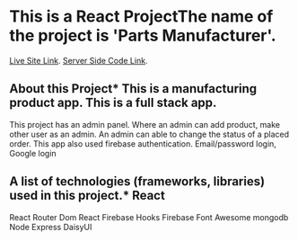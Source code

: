 
# This is a React ProjectThe name of the project is 'Parts Manufacturer'.
[Live Site Link](https://manufacturer-website-75365.web.app/).
[Server Side Code Link](https://github.com/programming-hero-web-course1/manufacturer-website-server-side-Afifa-Tazremin-Oishi).
## About this Project* This is a manufacturing product app. This is a full stack app.
 This project has an admin panel. Where an admin can add product, make other user as an admin.
 An admin can able to change the status of a placed order.
 This app also used firebase authentication. Email/password login, Google login
## A list of technologies (frameworks, libraries) used in this project.* React
 React Router Dom
 React Firebase Hooks
 Firebase
 Font Awesome
 mongodb
 Node
 Express
 DaisyUI

